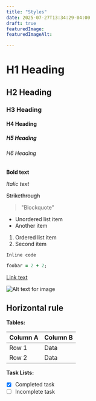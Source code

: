 ```yaml
---
title: "Styles"
date: 2025-07-27T13:34:29-04:00
draft: true
featuredImage:
featuredImageAlt:

---
```


# H1 Heading
## H2 Heading
### H3 Heading
#### H4 Heading
##### H5 Heading
###### H6 Heading

**Bold text**

*Italic text*

~~Strikethrough~~

> "Blockquote"

- Unordered list item
- Another item

1. Ordered list item
2. Second item

`Inline code`

```ruby {style=catppuccin-macchiato}
foobar = 2 + 2;
```

[Link text](https://example.com)

![Alt text for image](/images/2024-12-19/cyclist-multitasking-bw.jpg)

Horizontal rule
---

**Tables:**

| Column A | Column B |
|----------|----------|
| Row 1    | Data     |
| Row 2    | Data     |

**Task Lists:**
- [x] Completed task
- [ ] Incomplete task
